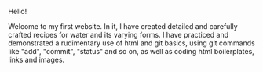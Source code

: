Hello! 

Welcome to my first website. In it, I have created detailed and carefully crafted
recipes for water and its varying forms. I have practiced and demonstrated a rudimentary use of html and git basics, using git commands like "add", "commit", "status" and so on, as well as coding html boilerplates, links and images.

